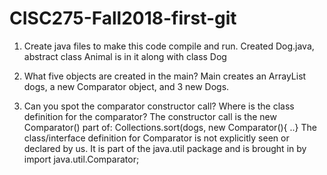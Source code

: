 # CISC275-Fall2018-first-git
1. Create java files to make this code compile and run.
	Created Dog.java, abstract class Animal is in it along with class Dog

2. What five objects are created in the main?
	Main creates an ArrayList dogs, a new Comparator object, and 3 new Dogs.

3. Can you spot the comparator constructor call? Where is the class definition for the comparator?
	The constructor call is the new Comparator<Animal>() part of:
	Collections.sort(dogs, new Comparator<Animal>(){ ..}
	The class/interface definition for Comparator is not explicitly seen or declared by us.
	It is part of the java.util package and is brought in by import java.util.Comparator;

